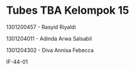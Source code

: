 # Tubes TBA Kelompok 15 
1301200457 - Rasyid Riyaldi

1301204011 - Adinda Arwa Salsabil

1301204302 - Diva Annisa Febecca

IF-44-01


